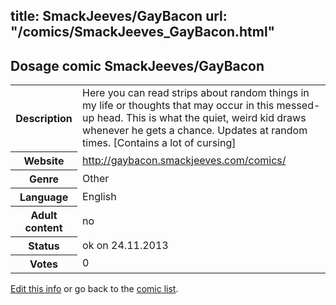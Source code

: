 title: SmackJeeves/GayBacon
url: "/comics/SmackJeeves_GayBacon.html"
---
Dosage comic SmackJeeves/GayBacon
-----------------------------------------

<p id="msg"></p>
<script type="text/javascript">
if (window.location.search === '?edit_info_mail=sent_ok') {
  var elem = document.getElementById("msg");
  elem.innerHTML = 'Edited information sucessfully sent for review, which is usually done daily. Thanks!';
  elem.className = 'ok';
}
</script>
<table class="comicinfo">
<tr>
<th>Description</th><td>Here you can read strips about random things in my life or thoughts that may occur in this messed-up head. This is what the quiet, weird kid draws whenever he gets a chance. Updates at random times. [Contains a lot of cursing]</td>
</tr>
<tr>
<th>Website</th><td><a href="http://gaybacon.smackjeeves.com/comics/">http://gaybacon.smackjeeves.com/comics/</a></td>
</tr>
<tr>
<th>Genre</th><td>Other</td>
</tr>
<tr>
<th>Language</th><td>English</td>
</tr>
<tr>
<th>Adult content</th><td>no</td>
</tr>
<tr>
<th>Status</th><td>ok on 24.11.2013</td>
</tr>
<tr>
<th>Votes</th><td>0</td>
</tr>
</table>

[Edit this info](SmackJeeves_GayBacon_edit.html) or go back to the [comic list](../comic-index.html).
